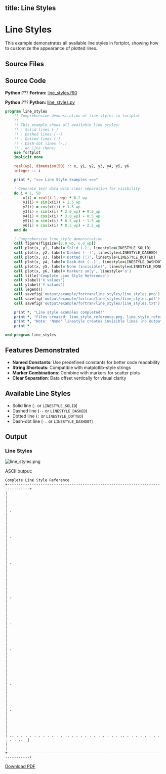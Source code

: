 title: Line Styles
---

# Line Styles

This example demonstrates all available line styles in fortplot, showing how to customize the appearance of plotted lines.

## Source Files

## Source Code

**Python:**??? **Fortran:** [line_styles.f90](https://github.com/lazy-fortran/fortplot/blob/main/example/fortran/line_styles/line_styles.f90)

**Python:**??? **Python:** [line_styles.py](https://github.com/lazy-fortran/fortplot/blob/main/example/python/line_styles/line_styles.py)

```fortran
program line_styles
    !! Comprehensive demonstration of line styles in fortplot
    !!
    !! This example shows all available line styles:
    !! - Solid lines (-)
    !! - Dashed lines (--)
    !! - Dotted lines (:)
    !! - Dash-dot lines (-.)
    !! - No line (None)
    use fortplot
    implicit none

    real(wp), dimension(50) :: x, y1, y2, y3, y4, y5, y6
    integer :: i

    print *, "=== Line Style Examples ==="

    ! Generate test data with clear separation for visibility
    do i = 1, 50
        x(i) = real(i-1, wp) * 0.2_wp
        y1(i) = sin(x(i)) + 2.5_wp
        y2(i) = cos(x(i)) + 1.5_wp
        y3(i) = sin(x(i) * 2.0_wp) + 0.5_wp
        y4(i) = cos(x(i) * 3.0_wp) - 0.5_wp
        y5(i) = sin(x(i) * 0.5_wp) - 1.5_wp
        y6(i) = cos(x(i) * 0.5_wp) - 2.5_wp
    end do

    ! Comprehensive line style demonstration
    call figure(figsize=[8.0_wp, 6.0_wp])
    call plot(x, y1, label='Solid (-)', linestyle=LINESTYLE_SOLID)
    call plot(x, y2, label='Dashed (--)', linestyle=LINESTYLE_DASHED)
    call plot(x, y3, label='Dotted (:)', linestyle=LINESTYLE_DOTTED)
    call plot(x, y4, label='Dash-dot (-.)', linestyle=LINESTYLE_DASHDOT)
    call plot(x, y5, label='None (invisible)', linestyle=LINESTYLE_NONE)
    call plot(x, y6, label='Markers only', linestyle='o')
    call title('Complete Line Style Reference')
    call xlabel('X values')
    call ylabel('Y values')
    call legend()
    call savefig('output/example/fortran/line_styles/line_styles.png')
    call savefig('output/example/fortran/line_styles/line_styles.pdf')
    call savefig('output/example/fortran/line_styles/line_styles.txt')

    print *, "Line style examples completed!"
    print *, "Files created: line_style_reference.png, line_style_reference.pdf"
    print *, "Note: 'None' linestyle creates invisible lines (no output)"
    print *

end program line_styles
```

## Features Demonstrated

- **Named Constants**: Use predefined constants for better code readability
- **String Shortcuts**: Compatible with matplotlib-style strings
- **Marker Combinations**: Combine with markers for scatter plots
- **Clear Separation**: Data offset vertically for visual clarity

## Available Line Styles

- Solid line (`-` or `LINESTYLE_SOLID`)
- Dashed line (`--` or `LINESTYLE_DASHED`)
- Dotted line (`:` or `LINESTYLE_DOTTED`)
- Dash-dot line (`-.` or `LINESTYLE_DASHDOT`)

## Output

### Line Styles

![line_styles.png](../../media/examples/line_styles/line_styles.png)

ASCII output:
```
Complete Line Style Reference
+--------------------------------------------------------------------------------+
|                                                                                |
|                                                                                |
| .                                                                              |
|                                                                                |
|                                                                                |
| .                                                                              |
|                                                                                |
|                                                                                |
| .                                                                              |
|                                                                                |
|                                                                                |
|                                                                                |
| .                                                                              |
|                                                                                |
|                                                                                |
| .                                                                              |
|                                                                                |
|                                                                                |
| .                                                                              |
|                                                                                |
|                                                                                |
|                                                                                |
| .                                                                              |
|                                                                                |
|                                                                                |
| .                                                                              |
|                                                                                |
|                                                                                |
| .. . . . . . . . . . . . .. . . . . . . . . . . . .. . . . . . . . . . . . ..  |
|                                                                                |
+--------------------------------------------------------------------------------+
```

[Download PDF](../../media/examples/line_styles/line_styles.pdf                                                                                                                                                                                                                                                 )

